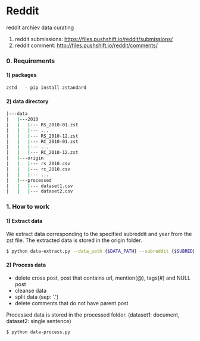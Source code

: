 # Reddit
reddit archiev data curating 

1) reddit submissions:  https://files.pushshift.io/reddit/submissions/
2) reddit comment: http://files.pushshift.io/reddit/comments/


### 0. Requirements 
#### 1) packages 
```python
zstd   - pip install zstandard 
```

#### 2) data directory
```bash 
|---data 
|   |---2010
|   |   |--- RS_2010-01.zst 
|   |   |--- ... 
|   |   |--- RS_2010-12.zst 
|   |   |--- RC_2010-01.zst 
|   |   |--- ...
|   |   |--- RC_2010-12.zst
|   |---origin
|   |   |--- rs_2010.csv 
|   |   |--- rc_2010.csv 
|   |   |--- ...  
|   |---processed
|   |   |--- dataset1.csv 
|   |   |--- dataset2.csv 
```


### 1. How to work 
#### 1) Extract data 
We extract data corresponding to the specified subreddit and year from the zst file.
The extracted data is stored in the origin folder.

```bash
$ python data-extract.py --data_path {$DATA_PATH} --subreddit {$SUBREDDIT_NAME} --year {$YEAR} 
```

#### 2) Process data 
- delete cross post, post that contains url, mention(@), tags(#) and NULL post 
- cleanse data 
- split data (sep: '.') 
- delete comments that do not have parent post 

Processed data is stored in the processed folder. (dataset1: document, dataset2: single sentence) 

```bash 
$ python data-process.py
```

